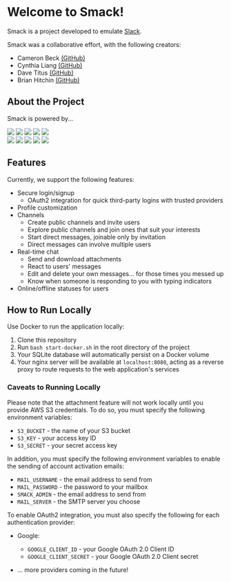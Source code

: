 
# Welcome to Smack!
Smack is a project developed to emulate <a target="_blank" rel="noreferrer" href="https://slack.com">Slack</a>.

Smack was a collaborative effort, with the following creators:

- Cameron Beck <a target="_blank" rel="noreferrer" href="https://github.com/cbkinase">(GitHub)</a>
- Cynthia Liang <a target="_blank" rel="noreferrer" href="https://github.com/cynthialiang00">(GitHub)</a>
- Dave Titus <a target="_blank" rel="noreferrer" href="https://github.com/dtitus929">(GitHub)</a>
- Brian Hitchin <a target="_blank" rel="noreferrer" href="https://github.com/brianhitchin">(GitHub)</a>

## About the Project

Smack is powered by...

<div>
<img class="logo" src="https://img.shields.io/badge/AWS-%23FF9900.svg?style=for-the-badge&logo=amazon-aws&logoColor=white">
<img class="logo" src="https://img.shields.io/badge/docker-%230db7ed.svg?style=for-the-badge&logo=docker&logoColor=white">
<img class="logo" src="https://img.shields.io/badge/flask-%23000.svg?style=for-the-badge&logo=flask&logoColor=white">
<img class="logo" src="https://img.shields.io/badge/gunicorn-%298729.svg?style=for-the-badge&logo=gunicorn&logoColor=white">
<img class="logo" src="https://img.shields.io/badge/nginx-%23009639.svg?style=for-the-badge&logo=nginx&logoColor=white">
</div>

<div>
<img class="logo" src="https://img.shields.io/badge/postgres-%23316192.svg?style=for-the-badge&logo=postgresql&logoColor=white">
<img class="logo" src="https://img.shields.io/badge/react-%2320232a.svg?style=for-the-badge&logo=react&logoColor=%2361DAFB">
<img class="logo" src="https://img.shields.io/badge/redis-%23DD0031.svg?style=for-the-badge&logo=redis&logoColor=white">
<img class="logo" src="https://img.shields.io/badge/redux-%23593d88.svg?style=for-the-badge&logo=redux&logoColor=white">
<img class="logo" src="https://img.shields.io/badge/Socket.io-black?style=for-the-badge&logo=socket.io&badgeColor=010101">
</div>


## Features

Currently, we support the following features:
- Secure login/signup
    - OAuth2 integration for quick third-party logins with trusted providers
- Profile customization
- Channels
    - Create public channels and invite users
    - Explore public channels and join ones that suit your interests
    - Start direct messages, joinable only by invitation
    - Direct messages can involve multiple users
- Real-time chat
    - Send and download attachments
    - React to users' messages
    - Edit and delete your own messages... for those times you messed up
    - Know when someone is responding to you with typing indicators
- Online/offline statuses for users

## How to Run Locally

Use Docker to run the application locally:

1. Clone this repository
2. Run `bash start-docker.sh` in the root directory of the project
3. Your SQLite database will automatically persist on a Docker volume
4. Your nginx server will be available at `localhost:8080`, acting as a reverse proxy to route requests to the web application's services

### Caveats to Running Locally

Please note that the attachment feature will not work locally until you provide AWS S3 credentials. To do so, you must specify the following environment variables:

- `S3_BUCKET` - the name of your S3 bucket
- `S3_KEY` - your access key ID
- `S3_SECRET` - your secret access key


In addition, you must specify the following environment variables to enable the sending of account activation emails:

- `MAIL_USERNAME` - the email address to send from
- `MAIL_PASSWORD` - the password to your mailbox
- `SMACK_ADMIN` - the email address to send from
- `MAIL_SERVER` - the SMTP server you choose


To enable OAuth2 integration, you must also specify the following for each authentication provider:
- Google:
    - `GOOGLE_CLIENT_ID` - your Google OAuth 2.0 Client ID
    - `GOOGLE_CLIENT_SECRET` - your Google OAuth 2.0 Client secret

- ... more providers coming in the future!

